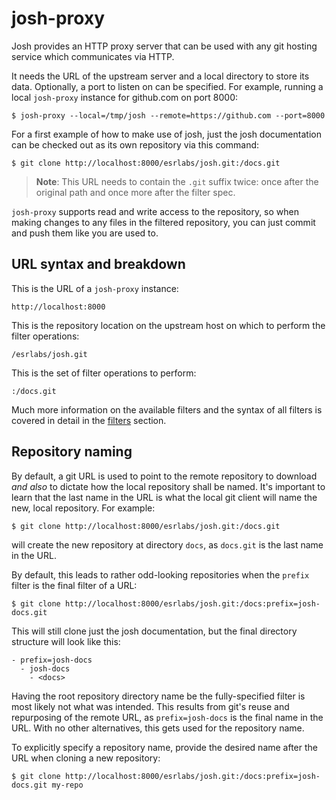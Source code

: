 
josh-proxy
==========

Josh provides an HTTP proxy server that can be used with any git hosting service which communicates
via HTTP.

It needs the URL of the upstream server and a local directory to store its data.
Optionally, a port to listen on can be specified. For example, running a local ``josh-proxy``
instance for github.com on port 8000:

    $ josh-proxy --local=/tmp/josh --remote=https://github.com --port=8000

For a first example of how to make use of josh, just the josh documentation can be checked out as
its own repository via this command:

    $ git clone http://localhost:8000/esrlabs/josh.git:/docs.git

>**Note**: This URL needs to contain the `.git` suffix twice: once after the original path
> and once more after the filter spec.

`josh-proxy` supports read and write access to the repository, so when making changes
to any files in the filtered repository, you can just commit and push them
like you are used to.

URL syntax and breakdown
------------------------

This is the URL of a ``josh-proxy`` instance:

    http://localhost:8000

This is the repository location on the upstream host on which to perform the filter operations:

    /esrlabs/josh.git

This is the set of filter operations to perform:

    :/docs.git

Much more information on the available filters and the syntax of all filters is covered in detail in
the [filters](./filters.md) section.

Repository naming
-----------------

By default, a git URL is used to point to the remote repository to download _and also_ to dictate
how the local repository shall be named.  It's important to learn that the last name in the URL is
what the local git client will name the new, local repository. For example:

    $ git clone http://localhost:8000/esrlabs/josh.git:/docs.git

will create the new repository at directory ``docs``, as ``docs.git`` is the last name in the URL.

By default, this leads to rather odd-looking repositories when the ``prefix`` filter is the final
filter of a URL:

    $ git clone http://localhost:8000/esrlabs/josh.git:/docs:prefix=josh-docs.git

This will still clone just the josh documentation, but the final directory structure will look like
this:

    - prefix=josh-docs
      - josh-docs
        - <docs>

Having the root repository directory name be the fully-specified filter is most likely not what was
intended. This results from git's reuse and repurposing of the remote URL, as ``prefix=josh-docs``
is the final name in the URL. With no other alternatives, this gets used for the repository name.

To explicitly specify a repository name, provide the desired name after the URL when cloning a new
repository:

    $ git clone http://localhost:8000/esrlabs/josh.git:/docs:prefix=josh-docs.git my-repo
